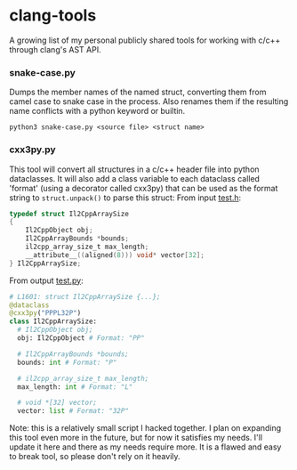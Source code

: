 # clang-tools
A growing list of my personal publicly shared tools for working with c/c++ through clang's AST API.

### snake-case.py
Dumps the member names of the named struct, converting them from camel case to
snake case in the process. Also renames them if the resulting name conflicts
with a python keyword or builtin.
```
python3 snake-case.py <source file> <struct name>
```

### cxx3py.py
This tool will convert all structures in a c/c++ header file into python
dataclasses. It will also add a class variable to each dataclass called 'format'
(using a decorator called cxx3py) that can be used as the format string to 
`struct.unpack()` to parse this struct:
From input [test.h](samples/test.h):
```c
typedef struct Il2CppArraySize
{
    Il2CppObject obj;
    Il2CppArrayBounds *bounds;
    il2cpp_array_size_t max_length;
    __attribute__((aligned(8))) void* vector[32];
} Il2CppArraySize;
```
From output [test.py](samples/test.py):
```py
# L1601: struct Il2CppArraySize {...};
@dataclass
@cxx3py("PPPL32P")
class Il2CppArraySize:
  # Il2CppObject obj;
  obj: Il2CppObject # Format: "PP"

  # Il2CppArrayBounds *bounds;
  bounds: int # Format: "P"

  # il2cpp_array_size_t max_length;
  max_length: int # Format: "L"

  # void *[32] vector;
  vector: list # Format: "32P"
```
Note: this is a relatively small script I hacked together. I plan on expanding
this tool even more in the future, but for now it satisfies my needs. I'll
update it here and there as my needs require more. It is a flawed and easy to
break tool, so please don't rely on it heavily.